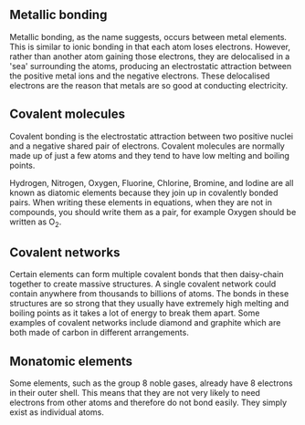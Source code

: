 ## Metallic bonding

Metallic bonding, as the name suggests, occurs between metal elements. This is similar to ionic bonding in that each atom loses electrons. However, rather than another atom gaining those electrons, they are delocalised in a 'sea' surrounding the atoms, producing an electrostatic attraction between the positive metal ions and the negative electrons. These delocalised electrons are the reason that metals are so good at conducting electricity.

<!--Insert image of metalic bonding-->

## Covalent molecules

Covalent bonding is the electrostatic attraction between two positive nuclei and a negative shared pair of electrons. Covalent molecules are normally made up of just a few atoms and they tend to have low melting and boiling points.

Hydrogen, Nitrogen, Oxygen, Fluorine, Chlorine, Bromine, and Iodine are all known as diatomic elements because they join up in covalently bonded pairs. When writing these elements in equations, when they are not in compounds, you should write them as a pair, for example Oxygen should be written as O<sub>2</sub>.

<!--Insert image of covalent molecular bonding-->

## Covalent networks

Certain elements can form multiple covalent bonds that then daisy-chain together to create massive structures. A single covalent network could contain anywhere from thousands to billions of atoms. The bonds in these structures are so strong that they usually have extremely high melting and boiling points as it takes a lot of energy to break them apart. Some examples of covalent networks include diamond and graphite which are both made of carbon in different arrangements.

<!--Insert image of covalent network-->

## Monatomic elements

Some elements, such as the group 8 noble gases, already have 8 electrons in their outer shell. This means that they are not very likely to need electrons from other atoms and therefore do not bond easily. They simply exist as individual atoms.
